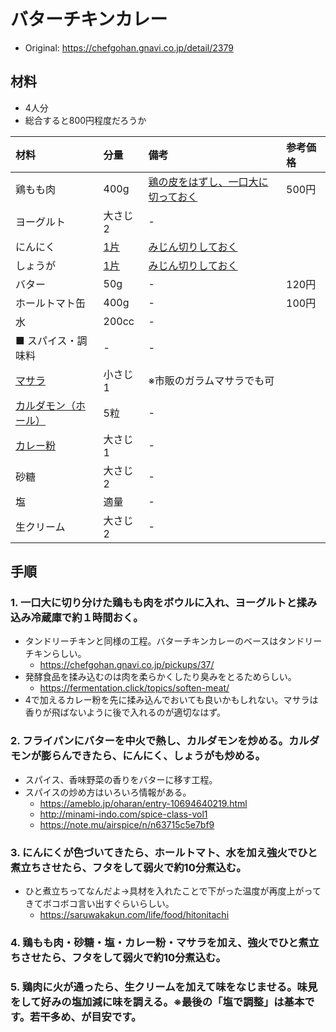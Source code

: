 # バターチキンカレー
* Original: https://chefgohan.gnavi.co.jp/detail/2379

## 材料
* 4人分
* 総合すると800円程度だろうか

| 材料 | 分量 | 備考 | 参考価格 |
|:---|:---|:---|:---|
| 鶏もも肉 | 400g | [鶏の皮をはずし、一口大に切っておく](https://www.nipponham.co.jp/recipes/meat/knowhow/process/04.html) | 500円 |
| ヨーグルト | 大さじ2 | - |
| にんにく | [1片](https://cookpad.com/cooking_basics/9924) | [みじん切りしておく](https://cookpad.com/cooking_basics/11162) |
| しょうが | 	[1片](https://cookpad.com/cooking_basics/9924) | [みじん切りしておく](http://www.kikkoman.co.jp/homecook/basic/vege_cut/pieces.html) |
| バター | 50g | - | 120円 |
| ホールトマト缶 | 400g | - | 100円 |
| 水 | 200cc | - |
| ■ スパイス・調味料 | - | - |
| [マサラ](http://www.nair.co.jp/masala.html) | 小さじ1 | ※市販のガラムマサラでも可 |
| [カルダモン（ホール）](http://www.h-spice.jp/dictionary/spicelist/s_cardamom.html) | 5粒 | - |
| [カレー粉](http://www.sbfoods.co.jp/spice-herb/product/sb/currypowder/index.html) | 大さじ1 | - |
| 砂糖 | 大さじ2 | - |
| 塩 | 適量 | - |
| 生クリーム | 大さじ2 | - |

## 手順
### 1. 一口大に切り分けた鶏もも肉をボウルに入れ、ヨーグルトと揉み込み冷蔵庫で約１時間おく。
  * タンドリーチキンと同様の工程。バターチキンカレーのベースはタンドリーチキンらしい。
    * https://chefgohan.gnavi.co.jp/pickups/37/
  * 発酵食品を揉み込むのは肉を柔らかくしたり臭みをとるためらしい。
    * https://fermentation.click/topics/soften-meat/
  * 4で加えるカレー粉を先に揉み込んでおいても良いかもしれない。マサラは香りが飛ばないように後で入れるのが適切なはず。

### 2. フライパンにバターを中火で熱し、カルダモンを炒める。カルダモンが膨らんできたら、にんにく、しょうがも炒める。
  * スパイス、香味野菜の香りをバターに移す工程。
  * スパイスの炒め方はいろいろ情報がある。
    * https://ameblo.jp/oharan/entry-10694640219.html
    * http://minami-indo.com/spice-class-vol1
    * https://note.mu/airspice/n/n63715c5e7bf9

### 3. にんにくが色づいてきたら、ホールトマト、水を加え強火でひと煮立ちさせたら、フタをして弱火で約10分煮込む。
  * ひと煮立ちってなんだよ→具材を入れたことで下がった温度が再度上がってきてボコボコ言い出すぐらいらしい。
    * https://saruwakakun.com/life/food/hitonitachi

### 4. 鶏もも肉・砂糖・塩・カレー粉・マサラを加え、強火でひと煮立ちさせたら、フタをして弱火で約10分煮込む。

### 5. 鶏肉に火が通ったら、生クリームを加えて味をなじませる。味見をして好みの塩加減に味を調える。※最後の「塩で調整」は基本です。若干多め、が目安です。
